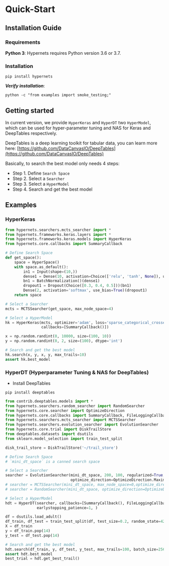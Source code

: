 # Quick-Start

## Installation Guide

### Requirements
**Python 3**: Hypernets requires Python version 3.6 or 3.7. 

### Installation

```shell script
pip install hypernets
```

***Verify installation***:
```shell script
python -c "from examples import smoke_testing;"
```


## Getting started

In current version, we provide `HyperKeras` and `HyperDT` two `HyperModel`, which can be used for hyper-parameter tuning and NAS for Keras and DeepTables respectively.

DeepTables is a deep learning toolkit for tabular data, you can learn more here: [https://github.com/DataCanvasIO/DeepTables](https://github.com/DataCanvasIO/DeepTables)

Basically, to search the best model only needs 4 steps:
* Step 1. Define `Search Space`
* Step 2. Select a `Searcher`
* Step 3. Select a `HyperModel`
* Step 4. Search and get the best model


## Examples

### HyperKeras
```python
from hypernets.searchers.mcts_searcher import *
from hypernets.frameworks.keras.layers import *
from hypernets.frameworks.keras.models import HyperKeras
from hypernets.core.callbacks import SummaryCallback

# Define Search Space
def get_space():
    space = HyperSpace()
    with space.as_default():
        in1 = Input(shape=(10,))
        dense1 = Dense(10, activation=Choice(['relu', 'tanh', None]), use_bias=Bool())(in1)
        bn1 = BatchNormalization()(dense1)
        dropout1 = Dropout(Choice([0.3, 0.4, 0.5]))(bn1)
        Dense(2, activation='softmax', use_bias=True)(dropout1)
    return space

# Select a Searcher
mcts = MCTSSearcher(get_space, max_node_space=4)

# Select a HyperModel
hk = HyperKeras(mcts, optimizer='adam', loss='sparse_categorical_crossentropy', metrics=['accuracy'],
                callbacks=[SummaryCallback()])

x = np.random.randint(0, 10000, size=(100, 10))
y = np.random.randint(0, 2, size=(100), dtype='int')

# Search and get the best model
hk.search(x, y, x, y, max_trails=10)
assert hk.best_model
```


### HyperDT (Hyperparameter Tuning & NAS for DeepTables)

* Install DeepTables
```shell script
pip install deeptables
```

```python
from contrib.deeptables.models import *
from hypernets.searchers.random_searcher import RandomSearcher
from hypernets.core.searcher import OptimizeDirection
from hypernets.core.callbacks import SummaryCallback, FileLoggingCallback
from hypernets.searchers.mcts_searcher import MCTSSearcher
from hypernets.searchers.evolution_searcher import EvolutionSearcher
from hypernets.core.trial import DiskTrailStore
from deeptables.datasets import dsutils
from sklearn.model_selection import train_test_split

disk_trail_store = DiskTrailStore('~/trail_store')

# Define Search Space
# `mini_dt_space` is a canned search space

# Select a Searcher
searcher = EvolutionSearcher(mini_dt_space, 200, 100, regularized=True, candidates_size=30,
                             optimize_direction=OptimizeDirection.Maximize)
# searcher = MCTSSearcher(mini_dt_space, max_node_space=0,optimize_direction=OptimizeDirection.Maximize)
# searcher = RandomSearcher(mini_dt_space, optimize_direction=OptimizeDirection.Maximize)

# Select a HyperModel
hdt = HyperDT(searcher, callbacks=[SummaryCallback(), FileLoggingCallback(searcher)], reward_metric='AUC',
              earlystopping_patience=1, )

df = dsutils.load_adult()
df_train, df_test = train_test_split(df, test_size=0.2, random_state=42)
X = df_train
y = df_train.pop(14)
y_test = df_test.pop(14)

# Search and get the best model
hdt.search(df_train, y, df_test, y_test, max_trails=100, batch_size=256, epochs=10, verbose=1, )
assert hdt.best_model
best_trial = hdt.get_best_trail()
```

